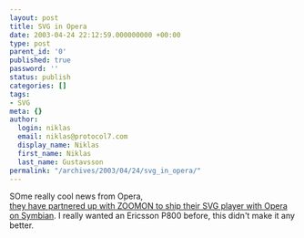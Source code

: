 ```yaml
---
layout: post
title: SVG in Opera
date: 2003-04-24 22:12:59.000000000 +00:00
type: post
parent_id: '0'
published: true
password: ''
status: publish
categories: []
tags:
- SVG
meta: {}
author:
  login: niklas
  email: niklas@protocol7.com
  display_name: Niklas
  first_name: Niklas
  last_name: Gustavsson
permalink: "/archives/2003/04/24/svg_in_opera/"
---
```

SOme really cool news from Opera,  
[they have partnered up with ZOOMON to ship their SVG player with Opera on Symbian](http://www.opera.com/pressreleases/en/2003/04/24/). I really wanted an Ericsson P800 before, this didn't make it any better.

